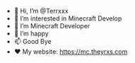 - 👋 Hi, I’m @Terrxxx
- 👀 I’m interested in Minecraft Develop
- 🌱 I’m Minecraft Developer
- 💞️ I’m happy
- 📫 Good Bye
- ❤ My website: https://mc.theyrxs.com

<!---
Terrxxx/Terrxxx is a ✨ special ✨ repository because its `README.md` (this file) appears on your GitHub profile.
You can click the Preview link to take a look at your changes.
--->
